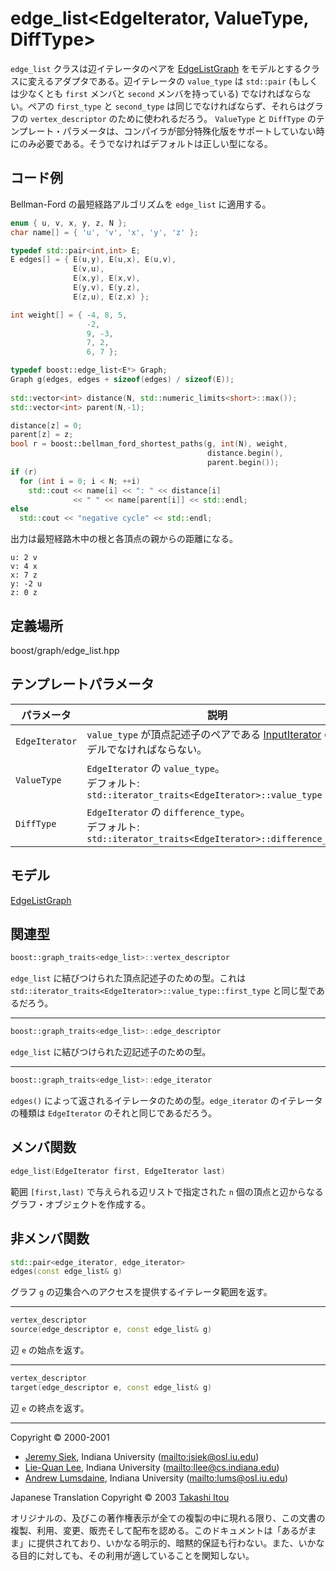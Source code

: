 # edge_list<EdgeIterator, ValueType, DiffType>
`edge_list` クラスは辺イテレータのペアを [EdgeListGraph](EdgeListGraph.md) をモデルとするクラスに変えるアダプタである。辺イテレータの `value_type` は `std::pair` (もしくは少なくとも `first` メンバと `second` メンバを持っている) でなければならない。ペアの `first_type` と `second_type` は同じでなければならず、それらはグラフの `vertex_descriptor` のために使われるだろう。 `ValueType` と `DiffType` のテンプレート・パラメータは、コンパイラが部分特殊化版をサポートしていない時にのみ必要である。そうでなければデフォルトは正しい型になる。


## コード例
Bellman-Ford の最短経路アルゴリズムを `edge_list` に適用する。

```cpp
enum { u, v, x, y, z, N };
char name[] = { 'u', 'v', 'x', 'y', 'z' };

typedef std::pair<int,int> E;
E edges[] = { E(u,y), E(u,x), E(u,v),
              E(v,u),
              E(x,y), E(x,v),
              E(y,v), E(y,z),
              E(z,u), E(z,x) };

int weight[] = { -4, 8, 5,
                 -2,
                 9, -3,
                 7, 2,
                 6, 7 };

typedef boost::edge_list<E*> Graph;
Graph g(edges, edges + sizeof(edges) / sizeof(E));
  
std::vector<int> distance(N, std::numeric_limits<short>::max());
std::vector<int> parent(N,-1);

distance[z] = 0;
parent[z] = z;
bool r = boost::bellman_ford_shortest_paths(g, int(N), weight,
                                            distance.begin(),
                                            parent.begin());
if (r)  
  for (int i = 0; i < N; ++i)
    std::cout << name[i] << ": " << distance[i]
              << " " << name[parent[i]] << std::endl;
else
  std::cout << "negative cycle" << std::endl;
```

出力は最短経路木中の根と各頂点の親からの距離になる。

```
u: 2 v
v: 4 x
x: 7 z
y: -2 u
z: 0 z
```


## 定義場所
boost/graph/edge_list.hpp


## テンプレートパラメータ

| パラメータ | 説明 |
|------------|------|
| `EdgeIterator` | `value_type` が頂点記述子のペアである [InputIterator](http://www.sgi.com/tech/stl/InputIterator.html) のモデルでなければならない。 |
| `ValueType`    | `EdgeIterator` の `value_type`。<br/> デフォルト: `std::iterator_traits<EdgeIterator>::value_type` |
| `DiffType`     | `EdgeIterator` の `difference_type`。<br/> デフォルト: `std::iterator_traits<EdgeIterator>::difference_type` |


## モデル
[EdgeListGraph](./EdgeListGraph)


## 関連型

```cpp
boost::graph_traits<edge_list>::vertex_descriptor 
```

`edge_list` に結びつけられた頂点記述子のための型。これは `std::iterator_traits<EdgeIterator>::value_type::first_type` と同じ型であるだろう。


***
```cpp
boost::graph_traits<edge_list>::edge_descriptor
```

`edge_list` に結びつけられた辺記述子のための型。


***
```cpp
boost::graph_traits<edge_list>::edge_iterator
```

`edges()` によって返されるイテレータのための型。`edge_iterator` のイテレータの種類は `EdgeIterator` のそれと同じであるだろう。


## メンバ関数
```cpp
edge_list(EdgeIterator first, EdgeIterator last) 
```

範囲 `[first,last)` で与えられる辺リストで指定された `n` 個の頂点と辺からなるグラフ・オブジェクトを作成する。


## 非メンバ関数
```cpp
std::pair<edge_iterator, edge_iterator>
edges(const edge_list& g)
```

グラフ `g` の辺集合へのアクセスを提供するイテレータ範囲を返す。


***
```cpp
vertex_descriptor
source(edge_descriptor e, const edge_list& g)
```

辺 `e` の始点を返す。


***
```cpp
vertex_descriptor
target(edge_descriptor e, const edge_list& g)
```

辺 `e` の終点を返す。


***
Copyright © 2000-2001

- [Jeremy Siek](http://www.boost.org/doc/libs/1_31_0/people/jeremy_siek.htm), Indiana University (<mailto:jsiek@osl.iu.edu>)
- [Lie-Quan Lee](http://www.boost.org/doc/libs/1_31_0/people/liequan_lee.htm), Indiana University (<mailto:llee@cs.indiana.edu>)
- [Andrew Lumsdaine](http://www.osl.iu.edu/~lums), Indiana University (<mailto:lums@osl.iu.edu>)

Japanese Translation Copyright © 2003 [Takashi Itou](mailto:takashi-it@po6.nsk.ne.jp)

オリジナルの、及びこの著作権表示が全ての複製の中に現れる限り、この文書の複製、利用、変更、販売そして配布を認める。このドキュメントは「あるがまま」に提供されており、いかなる明示的、暗黙的保証も行わない。また、いかなる目的に対しても、その利用が適していることを関知しない。

